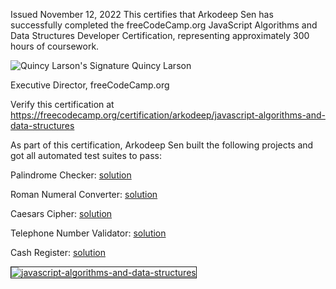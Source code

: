 Issued November 12, 2022
This certifies that
Arkodeep Sen
has successfully completed the freeCodeCamp.org
JavaScript Algorithms and Data Structures
Developer Certification, representing approximately 300 hours of coursework.

<img src="https://cdn.freecodecamp.org/platform/english/images/quincy-larson-signature.svg" alt="Quincy Larson's Signature">
Quincy Larson

Executive Director, freeCodeCamp.org

Verify this certification at https://freecodecamp.org/certification/arkodeep/javascript-algorithms-and-data-structures

As part of this certification, Arkodeep Sen built the following projects and got all automated test suites to pass:

Palindrome Checker: [solution](https://github.com/arkodeepsen/JS-Projects/tree/main/Palindrome%20Checker)

Roman Numeral Converter: [solution](https://github.com/arkodeepsen/JS-Projects/tree/main/Roman%20Numeral%20Converter)

Caesars Cipher: [solution](https://github.com/arkodeepsen/JS-Projects/tree/main/Caesars%20Cipher)

Telephone Number Validator: [solution](https://github.com/arkodeepsen/JS-Projects/tree/main/Telephone%20Number%20Validator)

Cash Register: [solution](https://github.com/arkodeepsen/JS-Projects/tree/main/Cash%20Register)


<a href="https://www.freecodecamp.org/certification/arkodeep/javascript-algorithms-and-data-structures"><img src="https://i.ibb.co/kcyJNsg/www-freecodecamp-org-certification-arkodeep-javascript-algorithms-and-data-structures.jpg" alt="javascript-algorithms-and-data-structures" border="1"></a>&nbsp;&nbsp;
